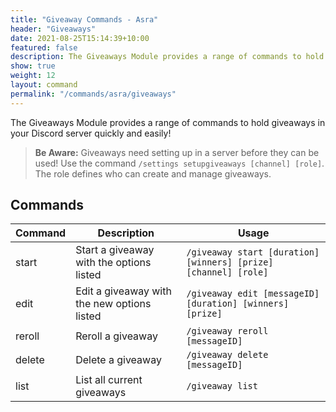 ```yaml
---
title: "Giveaway Commands - Asra"
header: "Giveaways"
date: 2021-08-25T15:14:39+10:00
featured: false
description: The Giveaways Module provides a range of commands to hold giveaways in your Discord server quickly and easily!
show: true
weight: 12
layout: command
permalink: "/commands/asra/giveaways"
---
```


The Giveaways Module provides a range of commands to hold giveaways in your Discord server quickly and easily!

> **Be Aware:** Giveaways need setting up in a server before they can be used! Use the command `/settings setupgiveaways [channel] [role]`. The role defines who can create and manage giveaways.

## Commands

| Command              | Description                                                   | Usage                                                           |
| -------------------- | ------------------------------------------------------------- | --------------------------------------------------------------- |
| start                | Start a giveaway with the options listed                      | `/giveaway start [duration] [winners] [prize] [channel] [role]` |
| edit                 | Edit a giveaway with the new options listed                   | `/giveaway edit [messageID] [duration] [winners] [prize]`       |
| reroll               | Reroll a giveaway                                             | `/giveaway reroll [messageID]`                                  |
| delete               | Delete a giveaway                                             | `/giveaway delete [messageID]`                                  |
| list                 | List all current giveaways                                    | `/giveaway list`                                                |